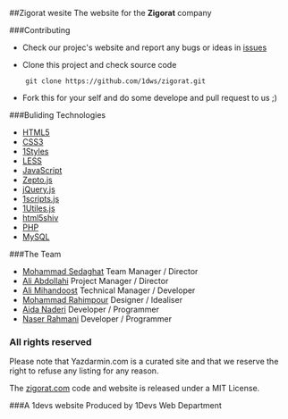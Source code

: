 ##Zigorat wesite
The website for the **Zigorat** company


###Contributing

* Check our projec's website and report any bugs or ideas in [issues](https://github.com/1dws/zigorat/issues)

* Clone this project and check source code
```
    git clone https://github.com/1dws/zigorat.git
```

* Fork this for your self and do some develope and pull request to us ;)


###Buliding Technologies
* [HTML5](http://ali.md/wiki/html5)
* [CSS3](http://ali.md/css3ref)
* [1Styles](http://ali.md/1styles)
* [LESS](http://ali.md/less)
* [JavaScript](http://ali.md/wiki/javascript)
* [Zepto.js](http://ali.md/zepto.js)
* [jQuery.js](http://ali.md/jquery.js)
* [1scripts.js](http://ali.md/1scripts.js)
* [1Utiles.js](http://ali.md/1utiles.js)
* [html5shiv](http://ali.md/html5shiv)
* [PHP](http://ali.md/php/)
* [MySQL](http://ali.md/wiki/mysql)


###The Team
* [Mohammad Sedaghat](http://127.0.0.1/) Team Manager / Director
* [Ali Abdollahi](https://github.com/aliab) Project Manager / Director
* [Ali Mihandoost](https://github.com/alimd) Technical Manager / Developer
* [Mohammad Rahimpour](https://127.0.0.1) Designer / Idealiser
* [Aida Naderi](hhttps://github.com/ainaderi) Developer / Programmer
* [Naser Rahmani](https://github.com/naserr) Developer / Programmer


### All rights reserved ###
Please note that Yazdarmin.com is a curated site and that we reserve the right to refuse any listing for any reason.

The [zigorat.com](http://zigorat.com) code and website is released under a MIT License.


###A 1devs website
Produced by 1Devs Web Department

